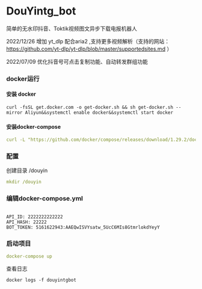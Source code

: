 # DouYintg_bot

简单的无水印抖音、Toktik视频图文异步下载电报机器人

2022/12/26 增加 yt_dlp 配合aria2 ,支持更多视频解析（支持的网站：https://github.com/yt-dlp/yt-dlp/blob/master/supportedsites.md ）

2022/07/09 优化抖音号可点击复制功能、自动转发群组功能

### docker运行

#### 安装 docker

```
curl -fsSL get.docker.com -o get-docker.sh && sh get-docker.sh --mirror Aliyun&&systemctl enable docker&&systemctl start docker

```

#### 安装docker-compose

```yaml
curl -L "https://github.com/docker/compose/releases/download/1.29.2/docker-compose-$(uname -s)-$(uname -m)" -o /usr/local/bin/docker-compose &&chmod +x /usr/local/bin/docker-compose
```

### 配置

创建目录 /douyin

```yaml
mkdir /douyin
```

### 编辑docker-compose.yml

```angular2html

API_ID: 2222222222222
API_HASH: 22222
BOT_TOKEN: 5161622943:AAEQwISVYsatw_5UcC6MIs8GtmrlokdYeyY
```

### 启动项目

```yaml
docker-compose up 
```

查看日志

```
docker logs -f douyintgbot
```











